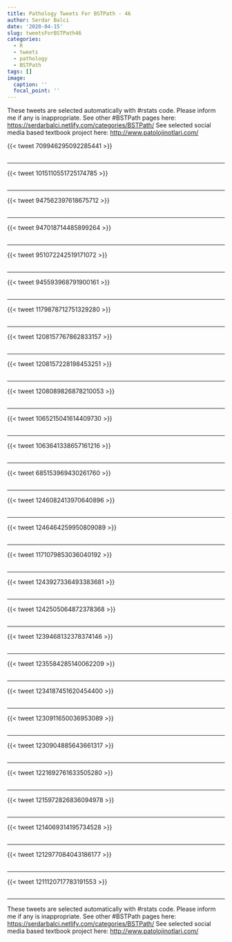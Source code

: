 ```yaml
---
title: Pathology Tweets For BSTPath - 46
author: Serdar Balci
date: '2020-04-15'
slug: tweetsForBSTPath46
categories:
  - R
  - tweets
  - pathology
  - BSTPath
tags: []
image:
  caption: ''
  focal_point: ''
---
```



These tweets are selected automatically with #rstats code. Please inform me if any is inappropriate.
See other #BSTPath pages here: https://serdarbalci.netlify.com/categories/BSTPath/ 
See selected social media based textbook project here: http://www.patolojinotlari.com/

{{< tweet 709946295092285441 >}}
<br>
<br>
<hr>
{{< tweet 1015110551725174785 >}}
<br>
<br>
<hr>
{{< tweet 947562397618675712 >}}
<br>
<br>
<hr>
{{< tweet 947018714485899264 >}}
<br>
<br>
<hr>
{{< tweet 951072242519171072 >}}
<br>
<br>
<hr>
{{< tweet 945593968791900161 >}}
<br>
<br>
<hr>
{{< tweet 1179878712751329280 >}}
<br>
<br>
<hr>
{{< tweet 1208157767862833157 >}}
<br>
<br>
<hr>
{{< tweet 1208157228198453251 >}}
<br>
<br>
<hr>
{{< tweet 1208089826878210053 >}}
<br>
<br>
<hr>
{{< tweet 1065215041614409730 >}}
<br>
<br>
<hr>
{{< tweet 1063641338657161216 >}}
<br>
<br>
<hr>
{{< tweet 685153969430261760 >}}
<br>
<br>
<hr>
{{< tweet 1246082413970640896 >}}
<br>
<br>
<hr>
{{< tweet 1246464259950809089 >}}
<br>
<br>
<hr>
{{< tweet 1171079853036040192 >}}
<br>
<br>
<hr>
{{< tweet 1243927336493383681 >}}
<br>
<br>
<hr>
{{< tweet 1242505064872378368 >}}
<br>
<br>
<hr>
{{< tweet 1239468132378374146 >}}
<br>
<br>
<hr>
{{< tweet 1235584285140062209 >}}
<br>
<br>
<hr>
{{< tweet 1234187451620454400 >}}
<br>
<br>
<hr>
{{< tweet 1230911650036953089 >}}
<br>
<br>
<hr>
{{< tweet 1230904885643661317 >}}
<br>
<br>
<hr>
{{< tweet 1221692761633505280 >}}
<br>
<br>
<hr>
{{< tweet 1215972826836094978 >}}
<br>
<br>
<hr>
{{< tweet 1214069314195734528 >}}
<br>
<br>
<hr>
{{< tweet 1212977084043186177 >}}
<br>
<br>
<hr>
{{< tweet 1211120717783191553 >}}
<br>
<br>
<hr>


These tweets are selected automatically with #rstats code. Please inform me if any is inappropriate.
See other #BSTPath pages here: https://serdarbalci.netlify.com/categories/BSTPath/ 
See selected social media based textbook project here: http://www.patolojinotlari.com/
